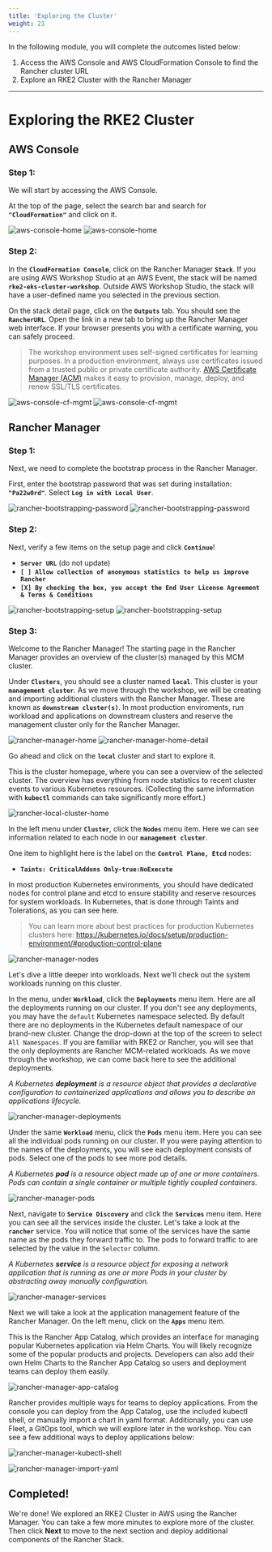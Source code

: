 ```yaml
---
title: 'Exploring the Cluster'
weight: 21
---
```


In the following module, you will complete the outcomes listed below:

1. Access the AWS Console and AWS CloudFormation Console to find the Rancher cluster URL
2. Explore an RKE2 Cluster with the Rancher Manager

---

# Exploring the RKE2 Cluster

## AWS Console

### Step 1:

We will start by accessing the AWS Console.

At the top of the page, select the search bar and search for **`"CloudFormation"`** and click on it.

![aws-console-home](/static/images/content/21-aws-home.png)
![aws-console-home](/static/images/content/21-search-cfn.png)

### Step 2:

In the **`CloudFormation Console`**, click on the Rancher Manager **`Stack`**. If you are using AWS Workshop Studio at an AWS Event, the stack will be named **`rke2-eks-cluster-workshop`**. Outside AWS Workshop Studio, the stack will have a user-defined name you selected in the previous section.

On the stack detail page, click on the **`Outputs`** tab. You should see the **`RancherURL`**. Open the link in a new tab to bring up the Rancher Manager web interface. If your browser presents you with a certificate warning, you can safely proceed.

> The workshop environment uses self-signed certificates for learning purposes. In a production environment, always use certificates issued from a trusted public or private certificate authority. [AWS Certificate Manager (ACM)](https://aws.amazon.com/certificate-manager/) makes it easy to provision, manage, deploy, and renew SSL/TLS certificates.

![aws-console-cf-mgmt](/static/images/content/21-aws-cf-mgmt.png)
![aws-console-cf-mgmt](/static/images/content/21-aws-cf-mgmt-detail.png)

## Rancher Manager

### Step 1:

Next, we need to complete the bootstrap process in the Rancher Manager.

First, enter the bootstrap password that was set during installation: **`"Pa22w0rd"`**. Select **`Log in with Local User`**.

![rancher-bootstrapping-password](/static/images/content/21-rancher-bootstrap-pw.png)
![rancher-bootstrapping-password](/static/images/content/21-rancher-bootstrap-pw-detail.png)

### Step 2:

Next, verify a few items on the setup page and click **`Continue`**!

- **`Server URL`** (do not update)
- **`[ ] Allow collection of anonymous statistics to help us improve Rancher`**
- **`[X] By checking the box, you accept the End User License Agreement & Terms & Conditions`**

![rancher-bootstrapping-setup](/static/images/content/21-rancher-bootstrap-setup.png)
![rancher-bootstrapping-setup](/static/images/content/21-rancher-bootstrap-setup-detail.png)

### Step 3:

Welcome to the Rancher Manager! The starting page in the Rancher Manager provides an overview of the cluster(s) managed by this MCM cluster.

Under **`Clusters`**, you should see a cluster named **`local`**. This cluster is your **`management cluster`**. As we move through the workshop, we will be creating and importing additional clusters with the Rancher Manager. These are known as **`downstream cluster(s)`**. In most production enviroments, run workload and applications on downstream clusters and reserve the management cluster only for the Rancher Manager.

![rancher-manager-home](/static/images/content/21-rancher-home.png)
![rancher-manager-home-detail](/static/images/content/21-rancher-home-detail.png)

Go ahead and click on the **`local`** cluster and start to explore it.

This is the cluster homepage, where you can see a overview of the selected cluster. The overview has everything from node statistics to recent cluster events to various Kubernetes resources. (Collecting the same information with **`kubectl`** commands can take significantly more effort.)

![rancher-local-cluster-home](/static/images/content/21-rancher-local-home.png)

In the left menu under **`Cluster`**, click the **`Nodes`** menu item. Here we can see information related to each node in our **`management cluster`**.

One item to highlight here is the label on the **`Control Plane, Etcd`** nodes:

- **`Taints: CriticalAddons Only-true:NoExecute`**

In most production Kubernetes environments, you should have dedicated nodes for control plane and etcd to ensure stability and reserve resources for system workloads. In Kubernetes, that is done through Taints and Tolerations, as you can see here.

> You can learn more about best practices for production Kubernetes clusters here: https://kubernetes.io/docs/setup/production-environment/#production-control-plane

![rancher-manager-nodes](/static/images/content/21-rancher-nodes.png)

Let's dive a little deeper into workloads. Next we'll check out the system workloads running on this cluster.

In the menu, under **`Workload`**, click the **`Deployments`** menu item. Here are all the deployments running on our cluster. If you don't see any deployments, you may have the `default` Kubernetes namespace selected. By default there are no deployments in the Kubernetes default namespace of our brand-new cluster. Change the drop-down at the top of the screen to select `All Namespaces`. If you are familiar with RKE2 or Rancher, you will see that the only deployments are Rancher MCM-related workloads. As we move through the workshop, we can come back here to see the additional deployments.

_A Kubernetes **deployment** is a resource object that provides a declarative configuration to containerized applications and allows you to describe an applications lifecycle._

![rancher-manager-deployments](/static/images/content/21-rancher-deployments.png)

Under the same **`Workload`** menu, click the **`Pods`** menu item. Here you can see all the individual pods running on our cluster. If you were paying attention to the names of the deployments, you will see each deployment consists of pods. Select one of the pods to see more pod details.

_A Kubernetes **pod** is a resource object made up of one or more containers. Pods can contain a single container or multiple tightly coupled containers._

![rancher-manager-pods](/static/images/content/21-rancher-pods.png)

Next, navigate to **`Service Discovery`** and click the **`Services`** menu item. Here you can see all the services inside the cluster. Let's take a look at the **`rancher`** service. You will notice that some of the services have the same name as the pods they forward traffic to. The pods to forward traffic to are selected by the value in the `Selector` column.

_A Kubernetes **service** is a resource object for exposing a network application that is running as one or more Pods in your cluster by abstracting away manually configuration._

![rancher-manager-services](/static/images/content/21-rancher-services.png)

Next we will take a look at the application management feature of the Rancher Manager. On the left menu, click on the **`Apps`** menu item.

This is the Rancher App Catalog, which provides an interface for managing popular Kubernetes application via Helm Charts. You will likely recognize some of the popular products and projects. Developers can also add their own Helm Charts to the Rancher App Catalog so users and deployment teams can deploy them easily.

![rancher-manager-app-catalog](/static/images/content/21-rancher-app-catalog.png)

Rancher provides multiple ways for teams to deploy applications. From the console you can deploy from the App Catalog, use the included kubectl shell, or manually import a chart in yaml format. Additionally, you can use Fleet, a GitOps tool, which we will explore later in the workshop. You can see a few additional ways to deploy applications below:

![rancher-manager-kubectl-shell](/static/images/content/21-rancher-kubectl-shell.png)

![rancher-manager-import-yaml](/static/images/content/21-rancher-import-yaml.png)

## Completed!

We're done! We explored an RKE2 Cluster in AWS using the Rancher Manager. You can take a few more minutes to explore more of the cluster. Then click **Next** to move to the next section and deploy additional components of the Rancher Stack.
